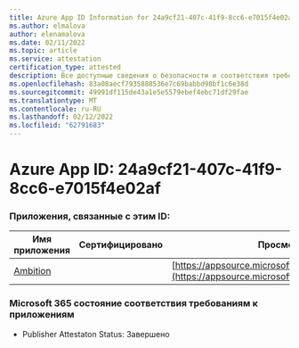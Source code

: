 ```yaml
---
title: Azure App ID Information for 24a9cf21-407c-41f9-8cc6-e7015f4e02af
ms.author: elmalova
author: elenamalova
ms.date: 02/11/2022
ms.topic: article
ms.service: attestation
certification_type: attested
description: Все доступные сведения о безопасности и соответствия требованиям для 24a9cf21-407c-41f9-8cc6-e7015f4e02af.
ms.openlocfilehash: 83a08aecf7935888536e7c69babbd98bf1c6e38d
ms.sourcegitcommit: 49991df115de43a1e5e5579ebef4ebc71df29fae
ms.translationtype: MT
ms.contentlocale: ru-RU
ms.lasthandoff: 02/12/2022
ms.locfileid: "62791683"
---
```

# <a name="azure-app-id-24a9cf21-407c-41f9-8cc6-e7015f4e02af"></a>Azure App ID: 24a9cf21-407c-41f9-8cc6-e7015f4e02af


### <a name="apps-associated-with-this-id"></a>Приложения, связанные с этим ID:
| **Имя приложения** | **Сертифицировано** | **Просмотр в AppSource** |
|--------------|---------------|-----------------------|
| [Ambition](https://docs.microsoft.com/microsoft-365-app-certification/forward/WA200003159) |  | [https://appsource.microsoft.com/product/office/WA200003159](https://appsource.microsoft.com/product/office/WA200003159) |

### <a name="microsoft-365-app-compliance-status"></a>Microsoft 365 состояние соответствия требованиям к приложениям
- Publisher Attestaton Status: Завершено
